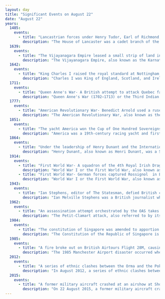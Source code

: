 ```yaml
---
layout: day
title: "Significant Events on August 22"
date: "August 22"
years:
  1485:
    events:
      - title: "Lancastrian forces under Henry Tudor, Earl of Richmond, defeated Yorkist forces under Richard III of England at the Battle of Bosworth Field, decisively ending the Wars of the Roses."
        description: "The House of Lancaster was a cadet branch of the royal House of Plantagenet. The first house was created when King Henry III of England created the Earldom of Lancaster—from which the house was named—for his second son Edmund Crouchback in 1267. Edmund had already been created Earl of Leicester in 1265 and was granted the lands and privileges of Simon de Montfort, 6th Earl of Leicester, after de Montfort's death and attainder at the end of the Second Barons' War. When Edmund's son Thomas, 2nd Earl of Lancaster, inherited his father-in-law's estates and title of Earl of Lincoln he became at a stroke the most powerful nobleman in England, with lands throughout the kingdom and the ability to raise vast private armies to wield power at national and local levels. This brought him—and Henry, his younger brother—into conflict with their cousin King Edward II, leading to Thomas's execution. Henry inherited Thomas's titles and he and his son, who was also called Henry, gave loyal service to Edward's son King Edward III."
  1639:
    events:
      - title: "The Vijayanagara Empire leased a small strip of land in present-day Chennai, the capital of the present-day Indian state of Tamil Nadu, to the East India Company."
        description: "The Vijayanagara Empire, also known as the Karnata Kingdom, was a late medieval Hindu empire that ruled much of southern India. It was established in 1336 by the brothers Harihara I and Bukka Raya I of the Sangama dynasty, belonging to the Yadava clan of Chandravamsa lineage."
  1642:
    events:
      - title: "King Charles I raised the royal standard at Nottingham, marking the beginning of the First English Civil War."
        description: "Charles I was King of England, Scotland, and Ireland from 27 March 1625 until his execution in 1649."
  1711:
    events:
      - title: "Queen Anne's War- A British attempt to attack Quebec failed when eight ships wrecked on the St. Lawrence River."
        description: "Queen Anne's War (1702–1713) or the Third Indian War was the second in a series of French and Indian Wars fought in North America involving the colonial empires of Great Britain, France, and Spain; it took place during the reign of Anne, Queen of Great Britain. In the United States, it is regarded as a standalone conflict under this name. Elsewhere it is usually viewed as the American theater of the War of the Spanish Succession. In France, it was known as the Second Intercolonial War."
  1777:
    events:
      - title: "American Revolutionary War- Benedict Arnold used a ruse to convince the British that a much larger force was arriving, causing them to abandon the siege of Fort Stanwix (reconstructed fort pictured)."
        description: "The American Revolutionary War, also known as the Revolutionary War or American War of Independence, was an armed conflict that comprised the final eight years of the broader American Revolution, in which American Patriot forces organized as the Continental Army and commanded by George Washington defeated the British Army. The conflict was fought in North America, the Caribbean, and the Atlantic Ocean. The war ended with the Treaty of Paris (1783), which resulted in the establishment of the United States of America as an independent nation, which was recognized by Great Britain and other nations of the world."
  1851:
    events:
      - title: "The yacht America won the Cup of One Hundred Sovereigns race, later renamed the America's Cup, near the Isle of Wight, England."
        description: "America was a 19th-century racing yacht and first winner of the America's Cup international sailing trophy."
  1864:
    events:
      - title: "Under the leadership of Henry Dunant and the International Committee of the Red Cross, twelve European states signed the First Geneva Convention, establishing rules for the protection of victims of armed conflict."
        description: "Henry Dunant, also known as Henri Dunant, was a Swiss humanitarian, businessman, social activist, and co-founder of the Red Cross. His humanitarian efforts won him the first Nobel Peace Prize in 1901."
  1914:
    events:
      - title: "First World War- A squadron of the 4th Royal Irish Dragoon Guards attacked a German scout party, the first engagement of British forces on the Western Front."
        description: "World War I or the First World War, also known as the Great War, was a global conflict between two coalitions- the Allies and the Central Powers. Fighting took place mainly in Europe and the Middle East, as well as in parts of Africa and the Asia-Pacific, and in Europe was characterised by trench warfare; the widespread use of artillery, machine guns, and chemical weapons (gas); and the introductions of tanks and aircraft. World War I was one of the deadliest conflicts in history, resulting in an estimated 10 million military dead and more than 20 million wounded, plus some 10 million civilian dead from causes including genocide. The movement of large numbers of people was a major factor in the deadly Spanish flu pandemic."
      - title: "First World War- German forces captured Rossignol  in Belgium, taking more than 3,800 French prisoners."
        description: "World War I or the First World War, also known as the Great War, was a global conflict between two coalitions- the Allies and the Central Powers. Fighting took place mainly in Europe and the Middle East, as well as in parts of Africa and the Asia-Pacific, and in Europe was characterised by trench warfare; the widespread use of artillery, machine guns, and chemical weapons (gas); and the introductions of tanks and aircraft. World War I was one of the deadliest conflicts in history, resulting in an estimated 10 million military dead and more than 20 million wounded, plus some 10 million civilian dead from causes including genocide. The movement of large numbers of people was a major factor in the deadly Spanish flu pandemic."
  1943:
    events:
      - title: "Ian Stephens, editor of The Statesman, defied British censorship to publish pictures of death and misery (example pictured) on Calcutta's streets, informing the world of the Bengal famine of 1943."
        description: "Ian Melville Stephens was a British journalist who was the editor of the Indian newspaper The Statesman in Kolkata, West Bengal, from 1942 to 1951. He became known for his independent reporting during British rule in India, and in particular for his decision to publish graphic photographs, in August 1943, of the Bengal famine of 1943, which claimed between 1.5 and 3 million lives. The publication of the images, along with Stephens' editorials, helped to bring the famine to an end by persuading the British government to supply adequate relief to the victims."
  1962:
    events:
      - title: "An assassination attempt orchestrated by the OAS takes place against Charles de Gaulle, although he is uninjured."
        description: "The Petit-Clamart attack, also referred to by its perpetrators as Operation Charlotte Corday after Charlotte Corday, was an assassination attempt organized by Lieutenant-Colonel Jean Bastien-Thiry with the Organisation armée secrète (OAS) that aimed to kill Charles de Gaulle, president of France at the time. The attack was carried out on 22 August 1962."
  1984:
    events:
      - title: "The constitution of Singapore was amended to apportion seats to defeated opposition candidates in Parliament, which had hitherto entirely comprised members of the People's Action Party."
        description: "The Constitution of the Republic of Singapore is the supreme law of Singapore. A written constitution, the text which took effect on 9 August 1965 is derived from the Constitution of the State of Singapore 1963, provisions of the Federal Constitution of Malaysia made applicable to Singapore by the Republic of Singapore Independence Act 1965, and the Republic of Singapore Independence Act itself. The text of the Constitution is one of the legally binding sources of constitutional law in Singapore, the others being judicial interpretations of the Constitution, and certain other statutes. Non-binding sources are influences on constitutional law such as soft law, constitutional conventions, and public international law."
  1985:
    events:
      - title: "A fire broke out on British Airtours Flight 28M, causing 55 deaths mostly due to smoke inhalation and bringing about changes to make aircraft evacuation more effective."
        description: "The 1985 Manchester Airport disaster occurred when British Airtours Flight 28M, an international passenger flight, was en route from Manchester Airport to Corfu International Airport. It caught fire on takeoff on 22 August 1985, resulting in 55 fatalities."
  2012:
    events:
      - title: "A series of ethnic clashes between the Orma and the Pokomo in Kenya's Tana River District resulted in at least 52 deaths."
        description: "In August 2012, a series of ethnic clashes between the Orma and Pokomo peoples of Kenya's Tana River District resulted in the deaths of at least fifty-two people. The violence was the worst of its kind in Kenya since the country's 2007–08 crisis, which left 118 people dead and more than 13,500 displaced – over 50% of the 13,500 were children, women and the elderly."
  2015:
    events:
      - title: "A former military aircraft crashed at an airshow at Shoreham Airport in southern England, killing eleven people."
        description: "On 22 August 2015, a former military aircraft crashed onto a main road during an aerial display at the Shoreham Airshow at Shoreham Airport, England, killing 11 people and injuring 16 others. It was the deadliest air show accident in the United Kingdom since the 1952 Farnborough Airshow crash, which had killed 31 people."
---
```

